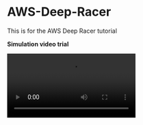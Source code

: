 # AWS-Deep-Racer
This is for the AWS Deep Racer tutorial

**Simulation video trial**

![output(crop-video.com).mp4](https://user-images.githubusercontent.com/36229418/127618562-955e3c8d-3b3a-4d42-9123-7d5936e99501.mp4)
